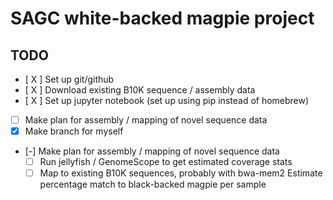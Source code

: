 
# SAGC white-backed magpie project

## TODO

- [ X ] Set up git/github
- [ X ] Download existing B10K sequence / assembly data
- [ X ] Set up jupyter notebook (set up using pip instead of homebrew)
- [ ] Make plan for assembly / mapping of novel sequence data
- [x] Make branch for myself
- [-] Make plan for assembly / mapping of novel sequence data
  - [ ] Run jellyfish / GenomeScope to get estimated coverage stats
  - [ ] Map to existing B10K sequences, probably with bwa-mem2
        Estimate percentage match to black-backed magpie per sample 

